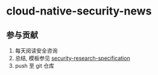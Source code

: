 # cloud-native-security-news

## 参与贡献

1. 每天阅读安全咨询
2. 总结, 模板参见 [security-research-specification](https://github.com/ssst0n3/security-research-specification/tree/main/cloud-native-security-news)
3. push 至 git 仓库
